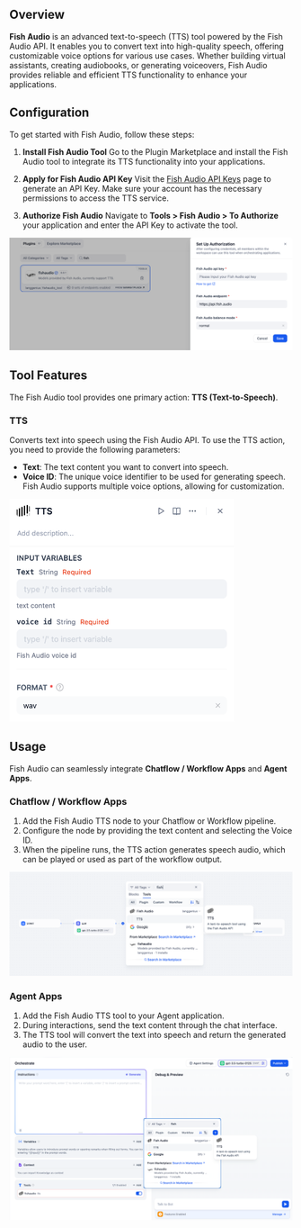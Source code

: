 ## Overview

**Fish Audio** is an advanced text-to-speech (TTS) tool powered by the Fish Audio API. It enables you to convert text into high-quality speech, offering customizable voice options for various use cases. Whether building virtual assistants, creating audiobooks, or generating voiceovers, Fish Audio provides reliable and efficient TTS functionality to enhance your applications.

## Configuration

To get started with Fish Audio, follow these steps:

1. **Install Fish Audio Tool**
Go to the Plugin Marketplace and install the Fish Audio tool to integrate its TTS functionality into your applications.

2. **Apply for Fish Audio API Key**
Visit the [Fish Audio API Keys](https://fish.audio/zh-CN/go-api/api-keys) page to generate an API Key. Make sure your account has the necessary permissions to access the TTS service.

3. **Authorize Fish Audio**
Navigate to **Tools > Fish Audio > To Authorize** your application and enter the API Key to activate the tool.

![](./_assets/fishaudio-01.png)

## Tool Features

The Fish Audio tool provides one primary action: **TTS (Text-to-Speech)**.

### TTS

Converts text into speech using the Fish Audio API. To use the TTS action, you need to provide the following parameters:

* **Text**: The text content you want to convert into speech.
* **Voice ID**: The unique voice identifier to be used for generating speech. Fish Audio supports multiple voice options, allowing for customization.

<img src="./_assets/fishaudio-02.png" width="400" />

## Usage

Fish Audio can seamlessly integrate **Chatflow / Workflow Apps** and **Agent Apps**.

### Chatflow / Workflow Apps

1. Add the Fish Audio TTS node to your Chatflow or Workflow pipeline.
2. Configure the node by providing the text content and selecting the Voice ID.
3. When the pipeline runs, the TTS action generates speech audio, which can be played or used as part of the workflow output.

![](./_assets/fishaudio-03.png)

### Agent Apps

1. Add the Fish Audio TTS tool to your Agent application.
2. During interactions, send the text content through the chat interface.
3. The TTS tool will convert the text into speech and return the generated audio to the user.

![](./_assets/fishaudio-04.png)
